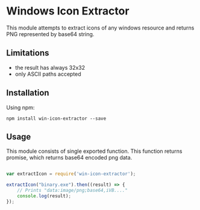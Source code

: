 # Windows Icon Extractor

This module attempts to extract icons of any windows resource and returns PNG represented by base64 string.

## Limitations

 - the result has always 32x32
 - only ASCII paths accepted

## Installation

Using npm:

```
npm install win-icon-extractor --save
```

## Usage

This module consists of single exported function. This function returns promise, which returns base64 encoded png data.

```javascript

var extractIcon = require('win-icon-extractor');

extractIcon("binary.exe").then((result) => {
	// Prints "data:image/png;base64,iVB...."
	console.log(result);
});

```